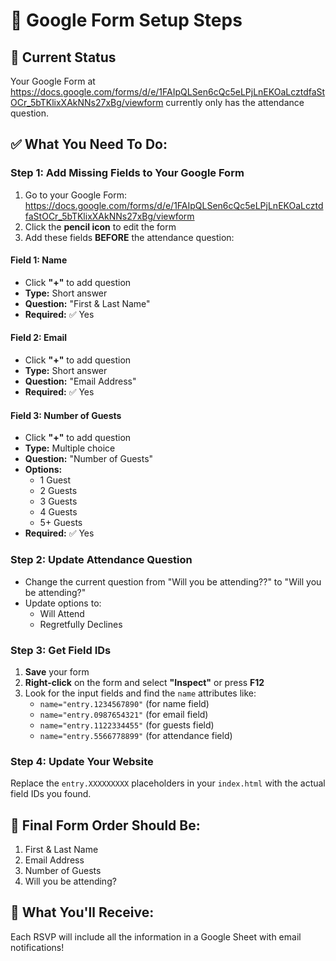 # 🔧 Google Form Setup Steps

## 📝 Current Status
Your Google Form at https://docs.google.com/forms/d/e/1FAIpQLSen6cQc5eLPjLnEKOaLcztdfaStOCr_5bTKlixXAkNNs27xBg/viewform currently only has the attendance question.

## ✅ What You Need To Do:

### Step 1: Add Missing Fields to Your Google Form
1. Go to your Google Form: https://docs.google.com/forms/d/e/1FAIpQLSen6cQc5eLPjLnEKOaLcztdfaStOCr_5bTKlixXAkNNs27xBg/viewform
2. Click the **pencil icon** to edit the form
3. Add these fields **BEFORE** the attendance question:

#### Field 1: Name
- Click **"+"** to add question
- **Type:** Short answer
- **Question:** "First & Last Name"
- **Required:** ✅ Yes

#### Field 2: Email
- Click **"+"** to add question  
- **Type:** Short answer
- **Question:** "Email Address"
- **Required:** ✅ Yes

#### Field 3: Number of Guests
- Click **"+"** to add question
- **Type:** Multiple choice
- **Question:** "Number of Guests"
- **Options:**
  - 1 Guest
  - 2 Guests
  - 3 Guests
  - 4 Guests
  - 5+ Guests
- **Required:** ✅ Yes

### Step 2: Update Attendance Question
- Change the current question from "Will you be attending??" to "Will you be attending?"
- Update options to:
  - Will Attend
  - Regretfully Declines

### Step 3: Get Field IDs
1. **Save** your form
2. **Right-click** on the form and select **"Inspect"** or press **F12**
3. Look for the input fields and find the `name` attributes like:
   - `name="entry.1234567890"` (for name field)
   - `name="entry.0987654321"` (for email field)
   - `name="entry.1122334455"` (for guests field)
   - `name="entry.5566778899"` (for attendance field)

### Step 4: Update Your Website
Replace the `entry.XXXXXXXXX` placeholders in your `index.html` with the actual field IDs you found.

## 🎯 Final Form Order Should Be:
1. First & Last Name
2. Email Address  
3. Number of Guests
4. Will you be attending?

## 📧 What You'll Receive:
Each RSVP will include all the information in a Google Sheet with email notifications!
